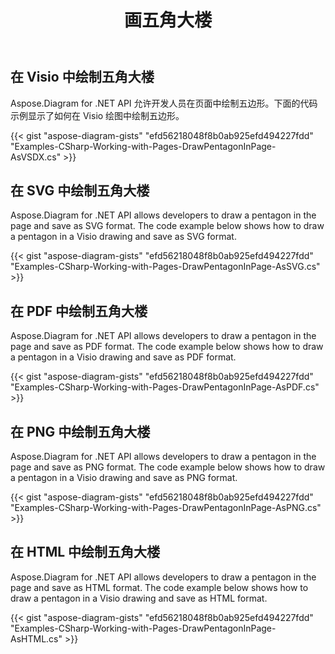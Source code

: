 ﻿---
title: 画五角大楼
type: docs
weight: 40
url: /zh/net/drawing/draw-pentagon
description: 本节介绍如何在visio页面用Aspose.Diagram画五边形。支持用C#画五边形并保存为pdf、svg、html、image、xps等格式。
---
## **在 Visio 中绘制五角大楼**
Aspose.Diagram for .NET API 允许开发人员在页面中绘制五边形。下面的代码示例显示了如何在 Visio 绘图中绘制五边形。

{{< gist "aspose-diagram-gists" "efd56218048f8b0ab925efd494227fdd" "Examples-CSharp-Working-with-Pages-DrawPentagonInPage-AsVSDX.cs" >}}

## **在 SVG 中绘制五角大楼**
Aspose.Diagram for .NET API allows developers to draw a pentagon in the page and save as SVG format. The code example below shows how to draw a pentagon in a Visio drawing and save as SVG format.

{{< gist "aspose-diagram-gists" "efd56218048f8b0ab925efd494227fdd" "Examples-CSharp-Working-with-Pages-DrawPentagonInPage-AsSVG.cs" >}}

## **在 PDF 中绘制五角大楼**
Aspose.Diagram for .NET API allows developers to draw a pentagon in the page and save as PDF format. The code example below shows how to draw a pentagon in a Visio drawing and save as PDF format.

{{< gist "aspose-diagram-gists" "efd56218048f8b0ab925efd494227fdd" "Examples-CSharp-Working-with-Pages-DrawPentagonInPage-AsPDF.cs" >}}

## **在 PNG 中绘制五角大楼**
Aspose.Diagram for .NET API allows developers to draw a pentagon in the page and save as PNG format. The code example below shows how to draw a pentagon in a Visio drawing and save as PNG format.

{{< gist "aspose-diagram-gists" "efd56218048f8b0ab925efd494227fdd" "Examples-CSharp-Working-with-Pages-DrawPentagonInPage-AsPNG.cs" >}}

## **在 HTML 中绘制五角大楼**
Aspose.Diagram for .NET API allows developers to draw a pentagon in the page and save as HTML format. The code example below shows how to draw a pentagon in a Visio drawing and save as HTML format.

{{< gist "aspose-diagram-gists" "efd56218048f8b0ab925efd494227fdd" "Examples-CSharp-Working-with-Pages-DrawPentagonInPage-AsHTML.cs" >}}
